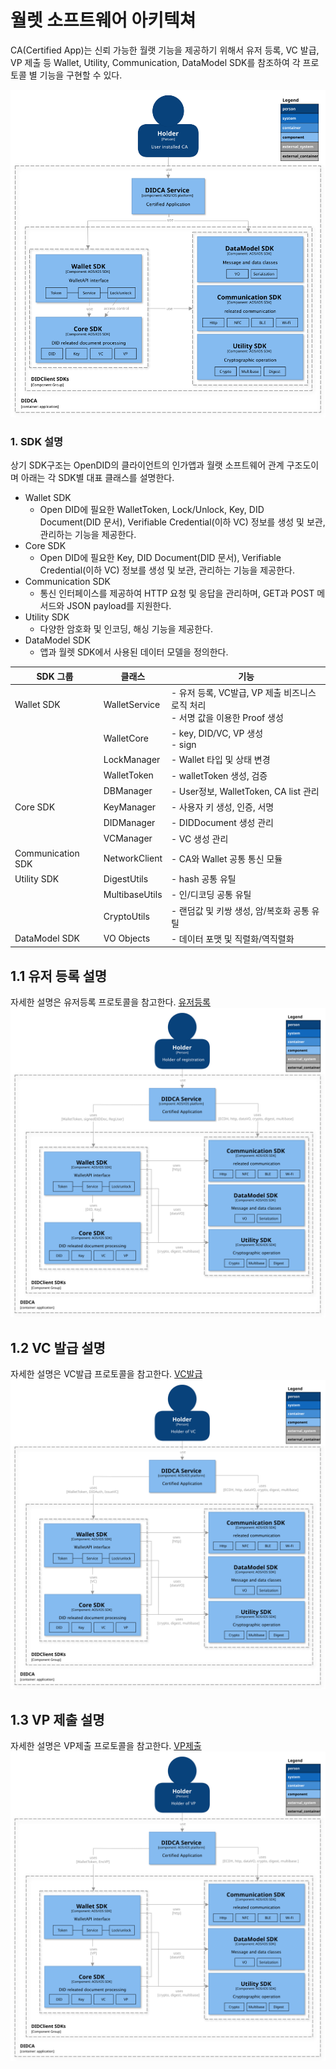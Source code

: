 # 월렛 소프트웨어 아키텍쳐
<!-- Individual documents may be merged in the future, so the table of contents is not used. -->

CA(Certified App)는 신뢰 가능한 월랫 기능을 제공하기 위해서 유저 등록, VC 발급, VP 제출 등 Wallet, Utility, Communication, DataModel SDK를 참조하여 각 프로토콜 별 기능을 구현할 수 있다.

![wallet_sw_archetecture](./images/wallet_sw_architecture.svg)

### 1. SDK 설명
상기 SDK구조는 OpenDID의 클라이언트의 인가앱과 월랫 소프트웨어 관계 구조도이며 아래는 각 SDK별 대표 클래스를 설명한다.

- Wallet SDK
  - Open DID에 필요한 WalletToken, Lock/Unlock, Key, DID Document(DID 문서), Verifiable Credential(이하 VC) 정보를 생성 및 보관, 관리하는 기능을 제공한다.
- Core SDK
  - Open DID에 필요한 Key, DID Document(DID 문서), Verifiable Credential(이하 VC) 정보를 생성 및 보관, 관리하는 기능을 제공한다.
- Communication SDK
  - 통신 인터페이스를 제공하여 HTTP 요청 및 응답을 관리하며, GET과 POST 메서드와 JSON payload를 지원한다.
- Utility SDK
  - 다양한 암호화 및 인코딩, 해싱 기능을 제공한다.
- DataModel SDK
  - 앱과 월렛 SDK에서 사용된 데이터 모델을 정의한다.

| SDK 그룹          | 클래스          | 기능                                                       |
|---------------------|------------------|----------------------------------------------------------------|
| Wallet SDK       | WalletService     | - 유저 등록, VC발급, VP 제출 비즈니스 로직 처리<br>- 서명 값을 이용한 Proof 생성 |
|                     | WalletCore        | - key, DID/VC, VP 생성<br>- sign                             |
|                     | LockManager       | - Wallet 타입 및 상태 변경                                   |
|                     | WalletToken       | - walletToken 생성, 검증                                      |
|                     | DBManager         | - User정보, WalletToken, CA list 관리                        |
| Core SDK      | KeyManager        | - 사용자 키 생성, 인증, 서명                                  |
|                     | DIDManager        | - DIDDocument 생성 관리                                       |
|                     | VCManager         | - VC 생성 관리                                               |
| Communication SDK   | NetworkClient     | - CA와 Wallet 공통 통신 모듈                                  |
| Utility SDK         | DigestUtils       | - hash 공통 유틸                                             |
|                     | MultibaseUtils    | - 인/디코딩 공통 유틸                                        |
|                     | CryptoUtils       | - 랜덤값 및 키쌍 생성, 암/복호화 공통 유틸                  |
| DataModel SDK       | VO Objects        | - 데이터 포맷 및 직렬화/역직렬화                              |



## 1.1 유저 등록 설명
자세한 설명은 유저등록 프로토콜을 참고한다. [유저등록](./User%20Registration_ko.md)
![wallet_sw_archetecture](./images/wallet_sw_architecture_reg_user.svg)
## 1.2 VC 발급 설명
자세한 설명은 VC발급 프로토콜을 참고한다. [VC발급](./VC%20Issuance_ko.md)
![wallet_sw_archetecture](./images/wallet_sw_architecture_issue_vc.svg)
## 1.3 VP 제출 설명
자세한 설명은 VP제출 프로토콜을 참고한다. [VP제출](./Presentation%20of%20VP_ko.md)
![wallet_sw_archetecture](./images/wallet_sw_architecture_submit_vp.svg)
<br>
